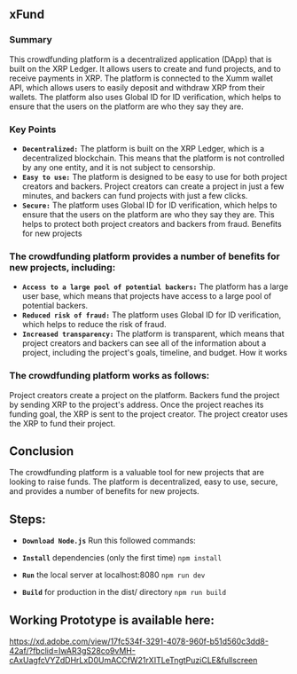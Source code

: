 ## xFund

### Summary

This crowdfunding platform is a decentralized application (DApp) that is built on the XRP Ledger. It allows users to create and fund projects, and to receive payments in XRP. The platform is connected to the Xumm wallet API, which allows users to easily deposit and withdraw XRP from their wallets. The platform also uses Global ID for ID verification, which helps to ensure that the users on the platform are who they say they are.

### Key Points

- **`Decentralized:`** The platform is built on the XRP Ledger, which is a decentralized blockchain. This means that the platform is not controlled by any one entity, and it is not subject to censorship.
- **`Easy to use:`** The platform is designed to be easy to use for both project creators and backers. Project creators can create a project in just a few minutes, and backers can fund projects with just a few clicks.
- **`Secure:`** The platform uses Global ID for ID verification, which helps to ensure that the users on the platform are who they say they are. This helps to protect both project creators and backers from fraud.
Benefits for new projects

### The crowdfunding platform provides a number of benefits for new projects, including:

- **`Access to a large pool of potential backers:`** The platform has a large user base, which means that projects have access to a large pool of potential backers.
- **`Reduced risk of fraud:`** The platform uses Global ID for ID verification, which helps to reduce the risk of fraud.
- **`Increased transparency:`** The platform is transparent, which means that project creators and backers can see all of the information about a project, including the project's goals, timeline, and budget.
How it works

### The crowdfunding platform works as follows:

Project creators create a project on the platform.
Backers fund the project by sending XRP to the project's address.
Once the project reaches its funding goal, the XRP is sent to the project creator.
The project creator uses the XRP to fund their project.

## Conclusion

The crowdfunding platform is a valuable tool for new projects that are looking to raise funds. The platform is decentralized, easy to use, secure, and provides a number of benefits for new projects.

## Steps:

- **`Download Node.js`** Run this followed commands:

- **`Install`** dependencies (only the first time)
`npm install`

- **`Run`** the local server at localhost:8080
`npm run dev`

- **`Build`** for production in the dist/ directory
`npm run build`

## Working Prototype is available here:

https://xd.adobe.com/view/17fc534f-3291-4078-960f-b51d560c3dd8-42af/?fbclid=IwAR3gS28co9vMH-cAxUagfcVYZdDHrLxD0UmACCfW21rXITLeTngtPuziCLE&fullscreen



